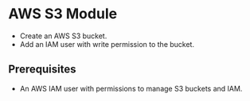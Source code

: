 # AWS S3 Module

- Create an AWS S3 bucket.
- Add an IAM user with write permission to the bucket.

## Prerequisites

- An AWS IAM user with permissions to manage S3 buckets and IAM.
